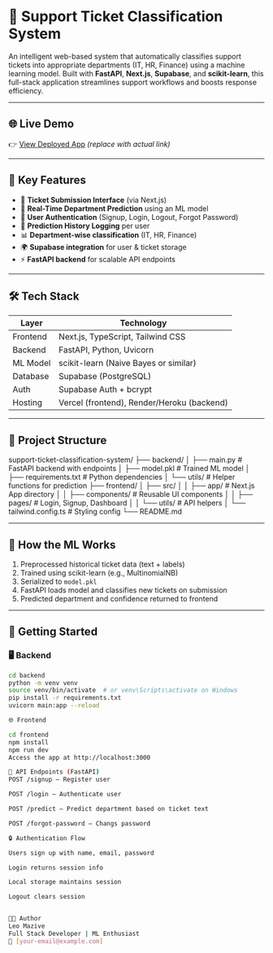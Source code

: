 # 🧠 Support Ticket Classification System

An intelligent web-based system that automatically classifies support tickets into appropriate departments (IT, HR, Finance) using a machine learning model. Built with **FastAPI**, **Next.js**, **Supabase**, and **scikit-learn**, this full-stack application streamlines support workflows and boosts response efficiency.

---

## 🌐 Live Demo

👉 [View Deployed App](https://your-deployment-url.com) *(replace with actual link)*

---

## 🎯 Key Features

- 🧾 **Ticket Submission Interface** (via Next.js)
- 🤖 **Real-Time Department Prediction** using an ML model
- 🔐 **User Authentication** (Signup, Login, Logout, Forgot Password)
- 📜 **Prediction History Logging** per user
- 📊 **Department-wise classification** (IT, HR, Finance)
- 🌍 **Supabase integration** for user & ticket storage
- ⚡ **FastAPI backend** for scalable API endpoints

---

## 🛠️ Tech Stack

| Layer       | Technology                                  |
|-------------|---------------------------------------------|
| Frontend    | Next.js, TypeScript, Tailwind CSS           |
| Backend     | FastAPI, Python, Uvicorn                    |
| ML Model    | scikit-learn (Naive Bayes or similar)       |
| Database    | Supabase (PostgreSQL)                       |
| Auth        | Supabase Auth + bcrypt                      |
| Hosting     | Vercel (frontend), Render/Heroku (backend)  |

---

## 📁 Project Structure

support-ticket-classification-system/
├── backend/
│ ├── main.py # FastAPI backend with endpoints
│ ├── model.pkl # Trained ML model
│ ├── requirements.txt # Python dependencies
│ └── utils/ # Helper functions for prediction
├── frontend/
│ ├── src/
│ │ ├── app/ # Next.js App directory
│ │ ├── components/ # Reusable UI components
│ │ ├── pages/ # Login, Signup, Dashboard
│ │ └── utils/ # API helpers
│ └── tailwind.config.ts # Styling config
└── README.md


---

## 🧠 How the ML Works

1. Preprocessed historical ticket data (text + labels)
2. Trained using scikit-learn (e.g., MultinomialNB)
3. Serialized to `model.pkl`
4. FastAPI loads model and classifies new tickets on submission
5. Predicted department and confidence returned to frontend

---

## 🚀 Getting Started

### 🖥️ Backend

```bash
cd backend
python -m venv venv
source venv/bin/activate  # or venv\Scripts\activate on Windows
pip install -r requirements.txt
uvicorn main:app --reload

🌐 Frontend

cd frontend
npm install
npm run dev
Access the app at http://localhost:3000

🧪 API Endpoints (FastAPI)
POST /signup – Register user

POST /login – Authenticate user

POST /predict – Predict department based on ticket text

POST /forgot-password – Changs password

🔒 Authentication Flow

Users sign up with name, email, password

Login returns session info

Local storage maintains session

Logout clears session


👨‍💻 Author
Leo Mazive
Full Stack Developer | ML Enthusiast
📧 [your-email@example.com]

